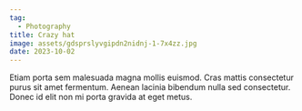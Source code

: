 ```yaml
---
tag:
  - Photography
title: Crazy hat
image: assets/gdsprslyvgipdn2nidnj-1-7x4zz.jpg
date: 2023-10-02
---
```


Etiam porta sem malesuada magna mollis euismod. Cras mattis consectetur purus sit amet fermentum. Aenean lacinia bibendum nulla sed consectetur. Donec id elit non mi porta gravida at eget metus.
